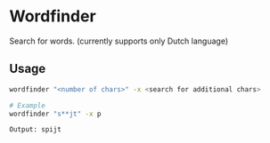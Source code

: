 # Wordfinder

Search for words. (currently supports only Dutch language) 


## Usage
```bash
wordfinder "<number of chars>" -x <search for additional chars>

# Example
wordfinder "s**jt" -x p

Output: spijt
```
